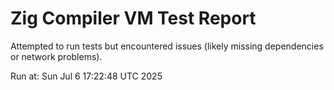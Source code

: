 # Zig Compiler VM Test Report

Attempted to run tests but encountered issues (likely missing dependencies or network problems).

Run at: Sun Jul 6 17:22:48 UTC 2025
